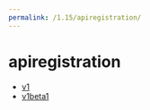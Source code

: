```yaml
---
permalink: /1.15/apiregistration/
---
```


# apiregistration



* [v1](v1/index.md)
* [v1beta1](v1beta1/index.md)